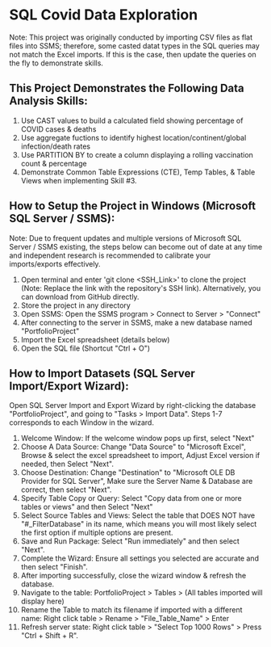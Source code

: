 # SQL Covid Data Exploration
Note: This project was originally conducted by importing CSV files as flat files into SSMS; therefore, some casted datat types in the SQL queries may not match the Excel imports. If this is the case, then update the queries on the fly to demonstrate skills.

## This Project Demonstrates the Following Data Analysis Skills:
  1. Use CAST values to build a calculated field showing percentage of COVID cases & deaths
  2. Use aggregate fuctions to identify highest location/continent/global infection/death rates
  3. Use PARTITION BY to create a column displaying a rolling vaccination count & percentage
  4. Demonstrate Common Table Expressions (CTE), Temp Tables, & Table Views when implementing Skill #3.

 ## How to Setup the Project in Windows (Microsoft SQL Server / SSMS):
 Note: Due to frequent updates and multiple versions of Microsoft SQL Server / SSMS existing, the steps below can become out of date at any time and independent research is recommended to calibrate your imports/exports effectively.
   1. Open terminal and enter 'git clone <SSH_Link>' to clone the project (Note: Replace the link with the repository's SSH link). Alternatively, you can download from GitHub directly.
   2. Store the project in any directory
   3. Open SSMS: Open the SSMS program > Connect to Server > "Connect"
   4. After connecting to the server in SSMS, make a new database named "PortfolioProject"
   5. Import the Excel spreadsheet (details below)
   6. Open the SQL file (Shortcut "Ctrl + O")

## How to Import Datasets (SQL Server Import/Export Wizard):
Open SQL Server Import and Export Wizard by right-clicking the database "PortfolioProject", and going to "Tasks > Import Data". Steps 1-7 corresponds to each Window in the wizard.
  1. Welcome Window: If the welcome window pops up first, select "Next"
  2. Choose A Data Source: Change "Data Source" to "Microsoft Excel", Browse & select the excel spreadsheet to import, Adjust Excel version if needed, then Select "Next".
  3. Choose  Destination: Change "Destination" to "Microsoft OLE DB Provider for SQL Server", Make sure the Server Name & Database are correct, then select "Next".
  4. Specify Table Copy or Query: Select "Copy data from one or more tables or views" and then Select "Next"
  5. Select Source Tables and Views: Select the table that DOES NOT have "#_FilterDatabase" in its name, which means you will most likely select the first option if multiple options are present.
  6. Save and Run Package: Select "Run immediately" and then select "Next".
  7. Complete the Wizard: Ensure all settings you selected are accurate and then select "Finish".
  8. After importing successfully, close the wizard window & refresh the database.
  9. Navigate to the table: PortfolioProject > Tables > (All tables imported will display here)
  10. Rename the Table to match its filename if imported with a different name: Right click table > Rename > "File_Table_Name" > Enter
  11. Refresh server state: Right click table > "Select Top 1000 Rows" > Press "Ctrl + Shift + R".
